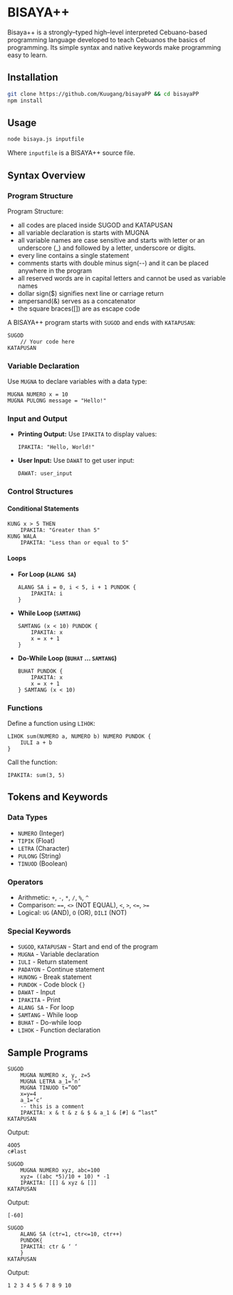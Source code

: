# BISAYA++

Bisaya++ is a strongly–typed high–level interpreted Cebuano-based programming language developed to teach Cebuanos
the basics of programming. Its simple syntax and native keywords make programming easy to learn.

## Installation

```sh
git clone https://github.com/Kuugang/bisayaPP && cd bisayaPP
npm install
```

## Usage

```sh
node bisaya.js inputfile
```

Where `inputfile` is a BISAYA++ source file.

## Syntax Overview

### Program Structure

Program Structure:

- all codes are placed inside SUGOD and KATAPUSAN
- all variable declaration is starts with MUGNA
- all variable names are case sensitive and starts with letter or an underscore (\_) and followed by a letter, underscore or digits.
- every line contains a single statement
- comments starts with double minus sign(--) and it can be placed anywhere in the program
- all reserved words are in capital letters and cannot be used as variable names
- dollar sign($) signifies next line or carriage return
- ampersand(&) serves as a concatenator
- the square braces([]) are as escape code

A BISAYA++ program starts with `SUGOD` and ends with `KATAPUSAN`:

```bisaya
SUGOD
    // Your code here
KATAPUSAN
```

### Variable Declaration

Use `MUGNA` to declare variables with a data type:

```bisaya
MUGNA NUMERO x = 10
MUGNA PULONG message = "Hello!"
```

### Input and Output

- **Printing Output:** Use `IPAKITA` to display values:

  ```bisaya
  IPAKITA: "Hello, World!"
  ```

- **User Input:** Use `DAWAT` to get user input:

  ```bisaya
  DAWAT: user_input
  ```

### Control Structures

#### Conditional Statements

```bisaya
KUNG x > 5 THEN
    IPAKITA: "Greater than 5"
KUNG WALA
    IPAKITA: "Less than or equal to 5"
```

#### Loops

- **For Loop (`ALANG SA`)**

  ```bisaya
  ALANG SA i = 0, i < 5, i + 1 PUNDOK {
      IPAKITA: i
  }
  ```

- **While Loop (`SAMTANG`)**

  ```bisaya
  SAMTANG (x < 10) PUNDOK {
      IPAKITA: x
      x = x + 1
  }
  ```

- **Do-While Loop (`BUHAT` ... `SAMTANG`)**

  ```bisaya
  BUHAT PUNDOK {
      IPAKITA: x
      x = x + 1
  } SAMTANG (x < 10)
  ```

### Functions

Define a function using `LIHOK`:

```bisaya
LIHOK sum(NUMERO a, NUMERO b) NUMERO PUNDOK {
    IULI a + b
}
```

Call the function:

```bisaya
IPAKITA: sum(3, 5)
```

## Tokens and Keywords

### Data Types

- `NUMERO` (Integer)
- `TIPIK` (Float)
- `LETRA` (Character)
- `PULONG` (String)
- `TINUOD` (Boolean)

### Operators

- Arithmetic: `+`, `-`, `*`, `/`, `%`, `^`
- Comparison: `==`, `<>` (NOT EQUAL), `<`, `>`, `<=`, `>=`
- Logical: `UG` (AND), `O` (OR), `DILI` (NOT)

### Special Keywords

- `SUGOD`, `KATAPUSAN` - Start and end of the program
- `MUGNA` - Variable declaration
- `IULI` - Return statement
- `PADAYON` - Continue statement
- `HUNONG` - Break statement
- `PUNDOK` - Code block `{}`
- `DAWAT` - Input
- `IPAKITA` - Print
- `ALANG SA` - For loop
- `SAMTANG` - While loop
- `BUHAT` - Do-while loop
- `LIHOK` - Function declaration

## Sample Programs

```
SUGOD
    MUGNA NUMERO x, y, z=5
    MUGNA LETRA a_1=’n’
    MUGNA TINUOD t=”OO”
    x=y=4
    a_1=’c’
    -- this is a comment
    IPAKITA: x & t & z & $ & a_1 & [#] & “last”
KATAPUSAN
```

Output:

```
4OO5
c#last
```

```
SUGOD
    MUGNA NUMERO xyz, abc=100
    xyz= ((abc *5)/10 + 10) * -1
    IPAKITA: [[] & xyz & []]
KATAPUSAN
```

Output:

```
[-60]
```

```
SUGOD
    ALANG SA (ctr=1, ctr<=10, ctr++)
    PUNDOK{
    IPAKITA: ctr & ‘ ‘
    }
KATAPUSAN
```

Output:

```
1 2 3 4 5 6 7 8 9 10
```

